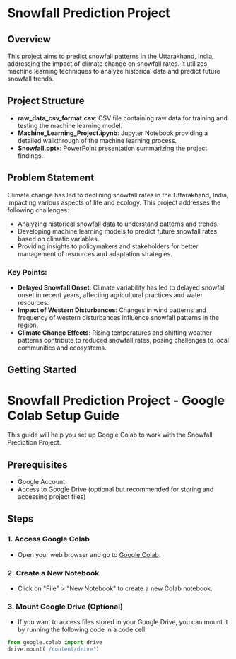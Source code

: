 # Snowfall Prediction Project

## Overview
This project aims to predict snowfall patterns in the Uttarakhand, India, addressing the impact of climate change on snowfall rates. It utilizes machine learning techniques to analyze historical data and predict future snowfall trends.

## Project Structure
- **raw_data_csv_format.csv**: CSV file containing raw data for training and testing the machine learning model.
- **Machine_Learning_Project.ipynb**: Jupyter Notebook providing a detailed walkthrough of the machine learning process.
- **Snowfall.pptx**: PowerPoint presentation summarizing the project findings.

## Problem Statement
Climate change has led to declining snowfall rates in the Uttarakhand, India, impacting various aspects of life and ecology. This project addresses the following challenges:
- Analyzing historical snowfall data to understand patterns and trends.
- Developing machine learning models to predict future snowfall rates based on climatic variables.
- Providing insights to policymakers and stakeholders for better management of resources and adaptation strategies.

### Key Points:
- **Delayed Snowfall Onset**: Climate variability has led to delayed snowfall onset in recent years, affecting agricultural practices and water resources.
- **Impact of Western Disturbances**: Changes in wind patterns and frequency of western disturbances influence snowfall patterns in the region.
- **Climate Change Effects**: Rising temperatures and shifting weather patterns contribute to reduced snowfall rates, posing challenges to local communities and ecosystems.

## Getting Started
# Snowfall Prediction Project - Google Colab Setup Guide

This guide will help you set up Google Colab to work with the Snowfall Prediction Project.

## Prerequisites
- Google Account
- Access to Google Drive (optional but recommended for storing and accessing project files)

## Steps

### 1. Access Google Colab
- Open your web browser and go to [Google Colab](https://colab.research.google.com/).

### 2. Create a New Notebook
- Click on "File" > "New Notebook" to create a new Colab notebook.

### 3. Mount Google Drive (Optional)
- If you want to access files stored in your Google Drive, you can mount it by running the following code in a code cell:

```python
from google.colab import drive
drive.mount('/content/drive')

